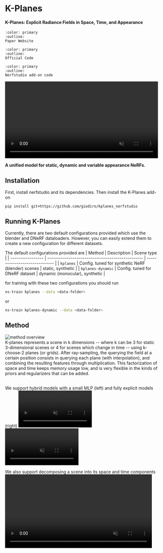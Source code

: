 # K-Planes

<h4>K-Planes:  Explicit Radiance Fields in Space, Time, and Appearance</h4>


```{button-link} https://sarafridov.github.io/K-Planes/
:color: primary
:outline:
Paper Website
```

```{button-link} https://github.com/sarafridov/K-Plane
:color: primary
:outline:
Official Code
```

```{button-link} https://github.com/Giodiro/kplanes_nerfstudio
:color: primary
:outline:
Nerfstudio add-on code
```

<video id="teaser" muted autoplay playsinline loop controls width="100%">
    <source id="mp4" src="https://sarafridov.github.io/K-Planes/assets/small_teaser.mp4" type="video/mp4">
</video>

**A unified model for static, dynamic and variable appearance NeRFs.**


## Installation

First, install nerfstudio and its dependencies. Then install the K-Planes add-on
```
pip install git+https://github.com/giodiro/kplanes_nerfstudio
```

## Running K-Planes

Currently, there are two default configurations provided which use the blender and DNeRF dataloaders. However, you can easily extend them to create a new configuration for different datasets.

The default configurations provided are
| Method            | Description                                       | Scene type                     |
| ----------------- | ------------------------------------------------- | ------------------------------ |
| `kplanes`         | Config. tuned for synthetic NeRF (blender) scenes | static, synthetic              |
| `kplanes-dynamic` | Config. tuned for DNeRF dataset                   | dynamic (monocular), synthetic |


for training with these two configurations you should run
```bash
ns-train kplanes --data <data-folder>
```
or
```bash
ns-train kplanes-dynamic --data <data-folder>
```

## Method

![method overview](https://sarafridov.github.io/K-Planes/assets/intro_figure.jpg)<br>
K-planes represents a scene in k dimensions -- where k can be 3 for static 3-dimensional scenes or 4 for scenes which change in time -- 
using k-choose-2 planes (or grids). After ray-sampling, the querying the field at a certain position consists in querying each plane (with interpolation), and combining the resulting features through multiplication.
This factorization of space and time keeps memory usage low, and is very flexible in the kinds of priors and regularizers that can be added.<br>
<br>

We support hybrid models with a small MLP (left) and fully explicit models (right)
<video id="4d_dynamic_mlp" muted autoplay playsinline loop controls width="48%">
    <source id="mp4" src="https://sarafridov.github.io/K-Planes/assets/dynerf/small_salmon_path_mlp.mp4" type="video/mp4">
</video>
<video id="4d_dynamic_linear" muted autoplay playsinline loop controls width="48%">
    <source id="mp4" src="https://sarafridov.github.io/K-Planes/assets/dynerf/small_salmon_path_linear.mp4" type="video/mp4">
</video>

We also support decomposing a scene into its space and time components
<video id="4d_spacetime"  muted autoplay playsinline loop controls width="96%">
    <source id="mp4" src="https://sarafridov.github.io/K-Planes/assets/dynerf/small_cutbeef_spacetime_mlp.mp4" type="video/mp4">
</video>
